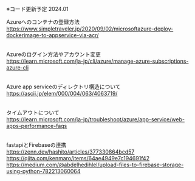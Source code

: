 
※コード更新予定 2024.01

Azureへのコンテナの登録方法<br>
https://www.simpletraveler.jp/2020/09/02/microsoftazure-deploy-dockerimage-to-appservice-via-acr/
<br>
<br>

Azureのログイン方法やアカウント変更<br>
https://learn.microsoft.com/ja-jp/cli/azure/manage-azure-subscriptions-azure-cli
<br>
<br>

Azure app serviceのディレクトリ構造について<br>
https://ascii.jp/elem/000/004/063/4063719/
<br>
<br>

タイムアウトについて<br>
https://learn.microsoft.com/ja-jp/troubleshoot/azure/app-service/web-apps-performance-faqs
<br>
<br>

fastapiとFirebaseの連携<br>
https://zenn.dev/hashito/articles/377330864bcd57
https://qiita.com/kenmaro/items/64ae4949e7c194691f42
https://medium.com/@abdelhedihlel/upload-files-to-firebase-storage-using-python-782213060064
<br>
<br>